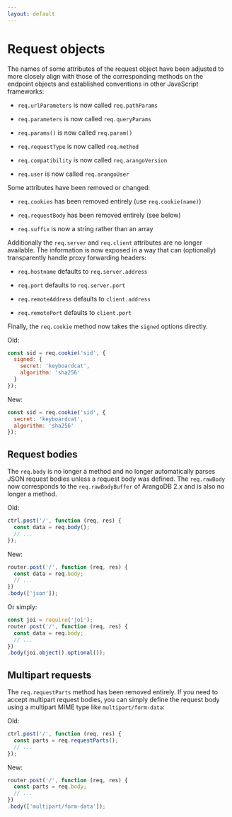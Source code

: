 ```yaml
---
layout: default
---
```

Request objects
===============

The names of some attributes of the request object have been adjusted to more closely align with those of the corresponding methods on the endpoint objects and established conventions in other JavaScript frameworks:

* `req.urlParameters` is now called `req.pathParams`

* `req.parameters` is now called `req.queryParams`

* `req.params()` is now called `req.param()`

* `req.requestType` is now called `req.method`

* `req.compatibility` is now called `req.arangoVersion`

* `req.user` is now called `req.arangoUser`

Some attributes have been removed or changed:

* `req.cookies` has been removed entirely (use `req.cookie(name)`)

* `req.requestBody` has been removed entirely (see below)

* `req.suffix` is now a string rather than an array

Additionally the `req.server` and `req.client` attributes are no longer available. The information is now exposed in a way that can (optionally) transparently handle proxy forwarding headers:

* `req.hostname` defaults to `req.server.address`

* `req.port` defaults to `req.server.port`

* `req.remoteAddress` defaults to `client.address`

* `req.remotePort` defaults to `client.port`

Finally, the `req.cookie` method now takes the `signed` options directly.

Old:

```js
const sid = req.cookie('sid', {
  signed: {
    secret: 'keyboardcat',
    algorithm: 'sha256'
  }
});
```

New:

```js
const sid = req.cookie('sid', {
  secret: 'keyboardcat',
  algorithm: 'sha256'
});
```

Request bodies
--------------

The `req.body` is no longer a method and no longer automatically parses JSON request bodies unless a request body was defined. The `req.rawBody` now corresponds to the `req.rawBodyBuffer` of ArangoDB 2.x and is also no longer a method.

Old:

```js
ctrl.post('/', function (req, res) {
  const data = req.body();
  // ...
});
```

New:

```js
router.post('/', function (req, res) {
  const data = req.body;
  // ...
})
.body(['json']);
```

Or simply:

```js
const joi = require('joi');
router.post('/', function (req, res) {
  const data = req.body;
  // ...
})
.body(joi.object().optional());
```

Multipart requests
------------------

The `req.requestParts` method has been removed entirely. If you need to accept multipart request bodies, you can simply define the request body using a multipart MIME type like `multipart/form-data`:

Old:

```js
ctrl.post('/', function (req, res) {
  const parts = req.requestParts();
  // ...
});
```

New:

```js
router.post('/', function (req, res) {
  const parts = req.body;
  // ...
})
.body(['multipart/form-data']);
```

